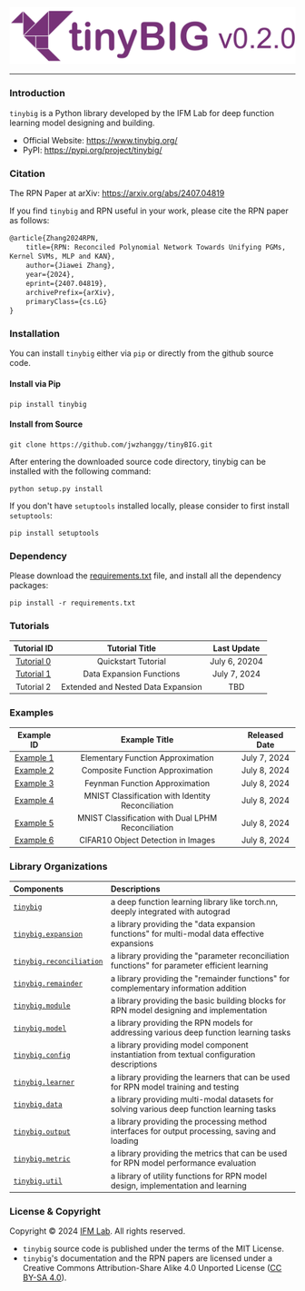 [![tinybig.png](https://raw.githubusercontent.com/jwzhanggy/tinyBIG/main/docs/assets/img/tinybig.png)](https://www.tinybig.org)

--------------------------------------------------------------------------------

### Introduction

`tinybig` is a Python library developed by the IFM Lab for deep function learning model designing and building.

* Official Website: https://www.tinybig.org/
* PyPI: https://pypi.org/project/tinybig/


### Citation

The RPN Paper at arXiv: https://arxiv.org/abs/2407.04819

If you find `tinybig` and RPN useful in your work, please cite the RPN paper as follows:
```
@article{Zhang2024RPN,
    title={RPN: Reconciled Polynomial Network Towards Unifying PGMs, Kernel SVMs, MLP and KAN},
    author={Jiawei Zhang},
    year={2024},
    eprint={2407.04819},
    archivePrefix={arXiv},
    primaryClass={cs.LG}
}
```

### Installation

You can install `tinybig` either via `pip` or directly from the github source code.

#### Install via Pip

```shell
pip install tinybig
```

#### Install from Source

```shell
git clone https://github.com/jwzhanggy/tinyBIG.git
```

After entering the downloaded source code directory, tinybig can be installed with the following command:

```shell
python setup.py install
```

If you don't have `setuptools` installed locally, please consider to first install `setuptools`:
```shell
pip install setuptools 
```

### Dependency

Please download the [requirements.txt](https://github.com/jwzhanggy/tinyBIG/blob/main/requirements.txt) file, and install all the dependency packages:
```shell
pip install -r requirements.txt
```

### Tutorials

|                                      Tutorial ID                                      |           Tutorial Title           |      Last Update       |
|:-------------------------------------------------------------------------------------:|:----------------------------------:|:----------------------:|
|               [Tutorial 0](https://www.tinybig.org/guides/quick_start/)               |        Quickstart Tutorial         |     July 6, 20204      |
| [Tutorial 1](https://www.tinybig.org/tutorials/beginner/module/expansion_function/)  |      Data Expansion Functions      |      July 7, 2024      |
|                                      Tutorial 2                                       | Extended and Nested Data Expansion |          TBD           |

### Examples

|              Example ID               |           Example Title           | Released Date |
|:-------------------------------------:|:---------------------------------:|:-------------:|
| [Example 1](https://www.tinybig.org/examples/function/elementary/) | Elementary Function Approximation | July 7, 2024  |
| [Example 2](https://www.tinybig.org/examples/function/composite/)  | Composite Function Approximation  | July 8, 2024  |
|  [Example 3](https://www.tinybig.org/examples/function/feynman/)   |  Feynman Function Approximation   | July 8, 2024  |
|      [Example 4](https://www.tinybig.org/examples/image/mnist/)      | MNIST Classification with Identity Reconciliation  |  July 8, 2024  |
| [Example 5](https://www.tinybig.org/examples/image/mnist_dual_lphm/) | MNIST Classification with Dual LPHM Reconciliation |  July 8, 2024  |
|     [Example 6](https://www.tinybig.org/examples/image/cifar10/)     |         CIFAR10 Object Detection in Images         |  July 8, 2024  |


### Library Organizations

| Components                                                                              | Descriptions                                                                                   |
|:----------------------------------------------------------------------------------------|:-----------------------------------------------------------------------------------------------|
| [`tinybig`](https://www.tinybig.org/documentations/tinybig/)                            | a deep function learning library like torch.nn, deeply integrated with autograd                |
| [`tinybig.expansion`](https://www.tinybig.org/documentations/expansion/)                | a library providing the "data expansion functions" for multi-modal data effective expansions   |
| [`tinybig.reconciliation`](https://www.tinybig.org/documentations/reconciliation/)      | a library providing the "parameter reconciliation functions" for parameter efficient learning  |
| [`tinybig.remainder`](https://www.tinybig.org/documentations/remainder/)                | a library providing the "remainder functions" for complementary information addition           |
| [`tinybig.module`](https://www.tinybig.org/documentations/module/)                      | a library providing the basic building blocks for RPN model designing and implementation       |
| [`tinybig.model`](https://www.tinybig.org/documentations/model/)                        | a library providing the RPN models for addressing various deep function learning tasks         |
| [`tinybig.config`](https://www.tinybig.org/documentations/config/)                      | a library providing model component instantiation from textual configuration descriptions      |
| [`tinybig.learner`](https://www.tinybig.org/documentations/learner/)                    | a library providing the learners that can be used for RPN model training and testing           |
| [`tinybig.data`](https://www.tinybig.org/documentations/data/)                          | a library providing multi-modal datasets for solving various deep function learning tasks      |
| [`tinybig.output`](https://www.tinybig.org/documentations/output/)                      | a library providing the processing method interfaces for output processing, saving and loading |
| [`tinybig.metric`](https://www.tinybig.org/documentations/metric/)                      | a library providing the  metrics that can be used for RPN model performance evaluation         |
| [`tinybig.util`](https://www.tinybig.org/documentations/util/)                          | a library of utility functions for RPN model design, implementation and learning               | 


### License & Copyright

Copyright © 2024 [IFM Lab](https://www.ifmlab.org/). All rights reserved.

* `tinybig` source code is published under the terms of the MIT License. 
* `tinybig`'s documentation and the RPN papers are licensed under a Creative Commons Attribution-Share Alike 4.0 Unported License ([CC BY-SA 4.0](https://creativecommons.org/licenses/by-sa/4.0/)). 


